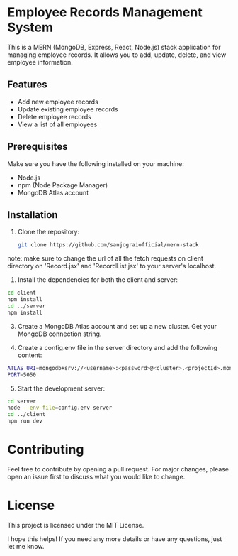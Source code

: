 # Employee Records Management System

This is a MERN (MongoDB, Express, React, Node.js) stack application for managing employee records. It allows you to add, update, delete, and view employee information.

## Features
- Add new employee records
- Update existing employee records
- Delete employee records
- View a list of all employees

## Prerequisites
Make sure you have the following installed on your machine:
- Node.js
- npm (Node Package Manager)
- MongoDB Atlas account

## Installation

1. Clone the repository:
   ```bash
   git clone https://github.com/sanjograiofficial/mern-stack

  note: make sure to change the url of all the fetch requests on client directory on 'Record.jsx' and 'RecordList.jsx' to your server's localhost.

1. Install the dependencies for both the client and server:
  ```bash
  cd client
  npm install
  cd ../server
  npm install
  ```
3. Create a MongoDB Atlas account and set up a new cluster. Get your MongoDB connection string.

4. Create a config.env file in the server directory and add the following content:
  ```bash
  ATLAS_URI=mongodb+srv://<username>:<password>@<cluster>.<projectId>.mongodb.net/employees?retryWrites=true&w=majority
  PORT=5050
  ```
5. Start the development server:
  ```bash
  cd server
  node --env-file=config.env server
  cd ../client
  npm run dev
  ```
# Contributing
Feel free to contribute by opening a pull request. For major changes, please open an issue first to discuss what you would like to change.

# License
This project is licensed under the MIT License.


I hope this helps! If you need any more details or have any questions, just let me know.

